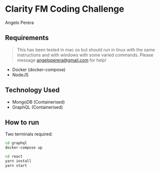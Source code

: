 # Clarity FM Coding Challenge
Angelo Perera

## Requirements
> This has been tested in mac os but should run in linux with the same instructions and with windows with some varied commands. Please message angeloperera@gmail.com for help!
* Docker (docker-compose)
* NodeJS


## Technology Used
* MongoDB (Containerised)
* GraphQL (Containerised)

## How to run
Two terminals required:
```bash
cd graphql
docker-compose up
```

```bash
cd react
yarn install
yarn start
```

